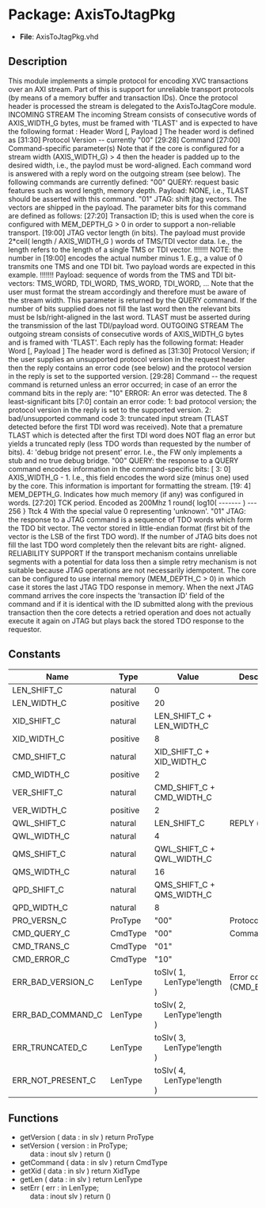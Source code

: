 # Package: AxisToJtagPkg

- **File**: AxisToJtagPkg.vhd
## Description

This module implements a simple protocol for encoding XVC transactions over
an AXI stream. Part of this is support for unreliable transport protocols
(by means of a memory buffer and transaction IDs).
Once the protocol header is processed the stream is delegated to the
AxisToJtagCore module.
INCOMING STREAM
The incoming Stream consists of consecutive words of AXIS_WIDTH_G bytes,
must be framed with 'TLAST' and is expected to have the following format :
   Header Word [, Payload ]
The header word is defined as
  [31:30]  Protocol Version -- currently "00"
  [29:28]  Command
  [27:00]  Command-specific parameter(s)
Note that if the core is configured for a stream width (AXIS_WIDTH_G) > 4
then the header is padded up to the desired width, i.e., the paylod must
be word-aligned.
Each command word is answered with a reply word on the outgoing stream
(see below).
The following commands are currently defined:
     "00"  QUERY: request basic features such as word length, memory depth.
           Payload: NONE, i.e., TLAST should be asserted with this command.
     "01"  JTAG: shift jtag vectors. The vectors are shipped in the payload.
           The parameter bits for this command are defined as follows:
           [27:20] Transaction ID; this is used when the core is configured
                   with MEM_DEPTH_G > 0 in order to support a non-reliable
                   transport.
           [19:00] JTAG vector length (in bits). The payload must provide
                   2*ceil( length / AXIS_WIDTH_G ) words of TMS/TDI vector
                   data. I.e., the length refers to the length of a single
                   TMS or TDI vector.
                   !!!!!!!
                    NOTE: the number in [19:00] encodes the actual number
                          minus 1. E.g., a value of 0 transmits one TMS
                          and one TDI bit. Two payload words are expected
                          in this example.
                   !!!!!!!
           Payload: sequence of words from the TMS and TDI bit-vectors:
                   TMS_WORD, TDI_WORD, TMS_WORD, TDI_WORD, ...
                   Note that the user must format the stream accordingly
                   and therefore must be aware of the stream width. This
                   parameter is returned by the QUERY command.
                   If the number of bits supplied does not fill the last
                   word then the relevant bits must be lsb/right-aligned
                   in the last word.
                   TLAST must be asserted during the transmission of the
                   last TDI/payload word.
OUTGOING STREAM
The outgoing stream consists of consecutive words of AXIS_WIDTH_G bytes
and is framed with 'TLAST'. Each reply has the following format:
   Header Word [, Payload ]
The header word is defined as
  [31:30]  Protocol Version; if the user supplies an unsupported protocol
           version in the request header then the reply contains an error
           code (see below) and the protocol version in the reply is set
           to the supported version.
  [29:28]  Command -- the request command is returned unless an error occurred;
           in case of an error the command bits in the reply are:
           "10"  ERROR: An error was detected. The 8 least-significant bits
                 [7:0] contain an error code:
                 1: bad protocol version; the protocol version in the reply
                    is set to the supported version.
                 2: bad/unsupported command code
                 3: truncated input stream (TLAST detected before the
                    first TDI word was received). Note that a premature
                    TLAST which is detected after the first TDI word
                    does NOT flag an error but yields a truncated reply
                    (less TDO words than requested by the number of bits).
                 4: 'debug bridge not present' error. I.e., the FW only
                    implements a stub and no true debug bridge.
           "00"  QUERY: the response to a QUERY command encodes information
                 in the command-specific bits:
                [ 3: 0] AXIS_WIDTH_G - 1. I.e., this field encodes the
                        word size (minus one) used by the core. This information
                        is important for formatting the stream.
                [19: 4] MEM_DEPTH_G. Indicates how much memory (if any) was
                        configured in words.
                [27:20] TCK period. Encoded as
                                         200Mhz     1
                           round{ log10( ------- ) --- 256 }
                                          Ttck      4
                       With the special value 0 representing 'unknown'.
           "01"  JTAG: the response to a JTAG command is a sequence of
                 TDO words which form the TDO bit vector. The vector
                 stored in little-endian format (first bit of the vector
                 is the LSB of the first TDO word).
                 If the number of JTAG bits does not fill the last TDO
                 word completely then the relevant bits are right-
                 aligned.
RELIABILITY SUPPORT
If the transport mechanism contains unreliable segments with a potential for
data loss then a simple retry mechanism is not suitable because JTAG operations
are not necessarily idempotent.
The core can be configured to use internal memory (MEM_DEPTH_C > 0) in which
case it stores the last JTAG TDO response in memory.
When the next JTAG command arrives the core inspects the 'transaction ID' field
of the command and if it is identical with the ID submitted along with the previous
transaction then the core detects a retried operation and does not actually execute
it again on JTAG but plays back the stored TDO response to the requestor.

## Constants

| Name              | Type     | Value                                                           | Description               |
| ----------------- | -------- | --------------------------------------------------------------- | ------------------------- |
| LEN_SHIFT_C       | natural  |   0                                                             |                           |
| LEN_WIDTH_C       | positive |  20                                                             |                           |
| XID_SHIFT_C       | natural  |  LEN_SHIFT_C + LEN_WIDTH_C                                      |                           |
| XID_WIDTH_C       | positive |   8                                                             |                           |
| CMD_SHIFT_C       | natural  |  XID_SHIFT_C + XID_WIDTH_C                                      |                           |
| CMD_WIDTH_C       | positive |   2                                                             |                           |
| VER_SHIFT_C       | natural  |  CMD_SHIFT_C + CMD_WIDTH_C                                      |                           |
| VER_WIDTH_C       | positive |   2                                                             |                           |
| QWL_SHIFT_C       | natural  |  LEN_SHIFT_C                                                    | REPLY (query)             |
| QWL_WIDTH_C       | natural  |   4                                                             |                           |
| QMS_SHIFT_C       | natural  |  QWL_SHIFT_C + QWL_WIDTH_C                                      |                           |
| QMS_WIDTH_C       | natural  |  16                                                             |                           |
| QPD_SHIFT_C       | natural  |  QMS_SHIFT_C + QMS_WIDTH_C                                      |                           |
| QPD_WIDTH_C       | natural  |   8                                                             |                           |
| PRO_VERSN_C       | ProType  |  "00"                                                           | Protocol Version          |
| CMD_QUERY_C       | CmdType  |  "00"                                                           | Commands                  |
| CMD_TRANS_C       | CmdType  |  "01"                                                           |                           |
| CMD_ERROR_C       | CmdType  |  "10"                                                           |                           |
| ERR_BAD_VERSION_C | LenType  |  toSlv( 1,<br><span style="padding-left:20px"> LenType'length ) | Error codes (CMD_ERROR_C) |
| ERR_BAD_COMMAND_C | LenType  |  toSlv( 2,<br><span style="padding-left:20px"> LenType'length ) |                           |
| ERR_TRUNCATED_C   | LenType  |  toSlv( 3,<br><span style="padding-left:20px"> LenType'length ) |                           |
| ERR_NOT_PRESENT_C | LenType  |  toSlv( 4,<br><span style="padding-left:20px"> LenType'length ) |                           |
## Functions
- getVersion <font id="function_arguments">( data       : in slv ) </font> <font id="function_return">return ProType </font>
- setVersion <font id="function_arguments">( version    : in    ProType;<br><span style="padding-left:20px"> data       : inout slv ) </font> <font id="function_return">return ()</font>
- getCommand <font id="function_arguments">( data       : in slv ) </font> <font id="function_return">return CmdType </font>
- getXid <font id="function_arguments">( data       : in slv ) </font> <font id="function_return">return XidType </font>
- getLen <font id="function_arguments">( data       : in slv ) </font> <font id="function_return">return LenType </font>
- setErr <font id="function_arguments">( err        : in    LenType;<br><span style="padding-left:20px"> data       : inout slv ) </font> <font id="function_return">return ()</font>
